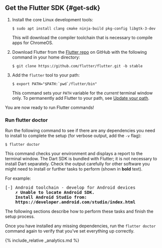## Get the Flutter SDK {#get-sdk}

 1. Install the core Linux development tools:

    ```terminal
    $ sudo apt install clang cmake ninja-build pkg-config libgtk-3-dev
    ```

    This will download the compiler toolchain that is necessary
    to compile apps for ChromeOS.

 1. Download Flutter from the [Flutter repo][]
    on GitHub with the following command in your home directory:

    ```terminal
    $ git clone https://github.com/flutter/flutter.git -b stable
    ```

 1. Add the `flutter` tool to your path:

    ```terminal
    $ export PATH="$PATH:`pwd`/flutter/bin"
    ```

    This command sets your `PATH` variable for the
    _current_ terminal window only.
    To permanently add Flutter to your path, see
    [Update your path][].

You are now ready to run Flutter commands!

### Run flutter doctor

Run the following command to see if there are any dependencies you need to
install to complete the setup (for verbose output, add the `-v` flag):

```terminal
$ flutter doctor
```

This command checks your environment and displays a report to the terminal
window. The Dart SDK is bundled with Flutter; it is not necessary to install
Dart separately. Check the output carefully for other software you might
need to install or further tasks to perform (shown in **bold** text).

For example:

<pre>
[-] Android toolchain - develop for Android devices
    <strong>✗ Unable to locate Android SDK.
    Install Android Studio from:
    https://developer.android.com/studio/index.html</strong>
</pre>

The following sections describe how to perform these tasks and finish the setup
process.

Once you have installed any missing dependencies, run the `flutter doctor`
command again to verify that you’ve set everything up correctly.

{% include_relative _analytics.md %}

[Flutter repo]: {{site.repo.flutter}}
[Update your path]: #update-your-path
